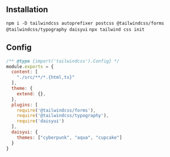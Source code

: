 ## Installation
`npm i -D tailwindcss autoprefixer postcss @tailwindcss/forms @tailwindcss/typography daisyui`
`npx tailwind css init`

## Config
```js
/** @type {import('tailwindcss').Config} */
module.exports = {
  content: [
    "./src/**/*.{html,ts}"
  ],
  theme: {
    extend: {},
  },
  plugins: [
    require('@tailwindcss/forms'),
    require('@tailwindcss/typography'),
    require('daisyui')
  ],
  daisyui: {
    themes: ["cyberpunk", "aqua", "cupcake"]
  }
}
```